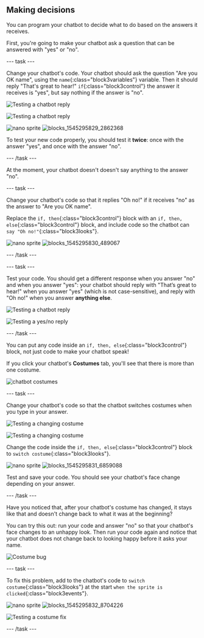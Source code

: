 ## Making decisions

You can program your chatbot to decide what to do based on the answers it receives.

First, you're going to make your chatbot ask a question that can be answered with "yes" or "no".

--- task ---

Change your chatbot's code. Your chatbot should ask the question "Are you OK name", using the `name`{:class="block3variables"} variable. Then it should reply "That's great to hear!" `if`{:class="block3control"} the answer it receives is "yes", but say nothing if the answer is "no".

![Testing a chatbot reply](images/chatbot-if-test1-annotated.png)

![Testing a chatbot reply](images/chatbot-if-test2.png)

![nano sprite](images/nano-sprite.png)
![blocks_1545295829_2862368](images/blocks_1545295829_2862368.png)

To test your new code properly, you should test it __twice__: once with the answer "yes", and once with the answer "no".

--- /task ---

At the moment, your chatbot doesn't doesn't say anything to the answer "no".

--- task ---

Change your chatbot's code so that it replies "Oh no!" if it receives "no" as the answer to "Are you OK name".

Replace the `if, then`{:class="block3control"} block with an `if, then, else`{:class="block3control"} block, and include code so the chatbot can `say "Oh no!"`{:class="block3looks"}.

![nano sprite](images/nano-sprite.png)
![blocks_1545295830_489067](images/blocks_1545295830_489067.png)

--- /task ---


--- task ---

Test your code. You should get a different response when you answer "no" and when you answer "yes": your chatbot should reply with "That’s great to hear!" when you answer "yes" (which is not case-sensitive), and reply with "Oh no!" when you answer **anything else**.

![Testing a chatbot reply](images/chatbot-if-test2.png)

![Testing a yes/no reply](images/chatbot-if-else-test.png)

--- /task ---

You can put any code inside an `if, then, else`{:class="block3control"} block, not just code to make your chatbot speak!

If you click your chatbot's **Costumes** tab, you'll see that there is more than one costume.

![chatbot costumes](images/chatbot-costume-view-annotated.png)

--- task ---

Change your chatbot's code so that the chatbot switches costumes when you type in your answer.

![Testing a changing costume](images/chatbot-costume-test1.png)

![Testing a changing costume](images/chatbot-costume-test2.png)

Change the code inside the `if, then, else`{:class="block3control"} block to `switch costume`{:class="block3looks"}.

![nano sprite](images/nano-sprite.png)
![blocks_1545295831_6859088](images/blocks_1545295831_6859088.png)

Test and save your code. You should see your chatbot's face change depending on your answer.


--- /task ---

Have you noticed that, after your chatbot's costume has changed, it stays like that and doesn't change back to what it was at the beginning? 

You can try this out: run your code and answer "no" so that your chatbot's face changes to an unhappy look. Then run your code again and notice that your chatbot does not change back to looking happy before it asks your name.

![Costume bug](images/chatbot-costume-bug-test.png)

--- task ---

To fix this problem, add to the chatbot's code to `switch costume`{:class="block3looks"} at the start `when the sprite is clicked`{:class="block3events"}.

![nano sprite](images/nano-sprite.png)
![blocks_1545295832_8704226](images/blocks_1545295832_8704226.png)

![Testing a costume fix](images/chatbot-costume-fix-test.png)

--- /task ---

